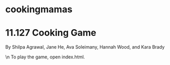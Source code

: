 # cookingmamas
11.127 Cooking Game
=======
By Shilpa Agrawal, Jane He, Ava Soleimany, Hannah Wood, and Kara Brady

\n To play the game, open index.html.